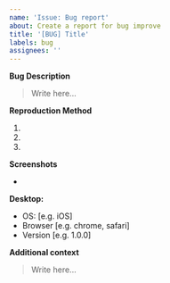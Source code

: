 ```yaml
---
name: 'Issue: Bug report'
about: Create a report for bug improve
title: '[BUG] Title'
labels: bug
assignees: ''
---
```


**Bug Description**

<!-- 버그에 대한 명확하고 간결한 설명을 작성해주세요. -->

> Write here...

**Reproduction Method**

<!-- 버그를 재현하기 위해서 어떻게 해야하는지 설명해주세요. -->

1.
2.
3.

**Screenshots**

<!-- 버그가 명확하게 확인되는 스크린샷을 첨부해주세요. -->

-

**Desktop:**

<!-- 사용하시는 시스템에 대한 정보를 기입해주세요. -->

- OS: [e.g. iOS]
- Browser [e.g. chrome, safari]
- Version [e.g. 1.0.0]

**Additional context**

<!-- 추가 정보가 있다면 기입해주세요. -->

> Write here...
